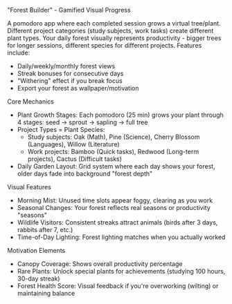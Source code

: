 "Forest Builder" - Gamified Visual Progress

A pomodoro app where each completed session grows a virtual tree/plant. Different project categories (study subjects, work tasks) create different plant types. Your daily forest visually
represents productivity - bigger trees for longer sessions, different species for different projects. Features include:

- Daily/weekly/monthly forest views
- Streak bonuses for consecutive days
- "Withering" effect if you break focus
- Export your forest as wallpaper/motivation

Core Mechanics

- Plant Growth Stages: Each pomodoro (25 min) grows your plant through 4 stages: seed → sprout → sapling → full tree
- Project Types = Plant Species:
  - Study subjects: Oak (Math), Pine (Science), Cherry Blossom (Languages), Willow (Literature)
  - Work projects: Bamboo (Quick tasks), Redwood (Long-term projects), Cactus (Difficult tasks)
- Daily Garden Layout: Grid system where each day shows your forest, older days fade into background "forest depth"

Visual Features

- Morning Mist: Unused time slots appear foggy, clearing as you work
- Seasonal Changes: Your forest reflects real seasons or productivity "seasons"
- Wildlife Visitors: Consistent streaks attract animals (birds after 3 days, rabbits after 7, etc.)
- Time-of-Day Lighting: Forest lighting matches when you actually worked

Motivation Elements

- Canopy Coverage: Shows overall productivity percentage
- Rare Plants: Unlock special plants for achievements (studying 100 hours, 30-day streak)
- Forest Health Score: Visual feedback if you're overworking (wilting) or maintaining balance
